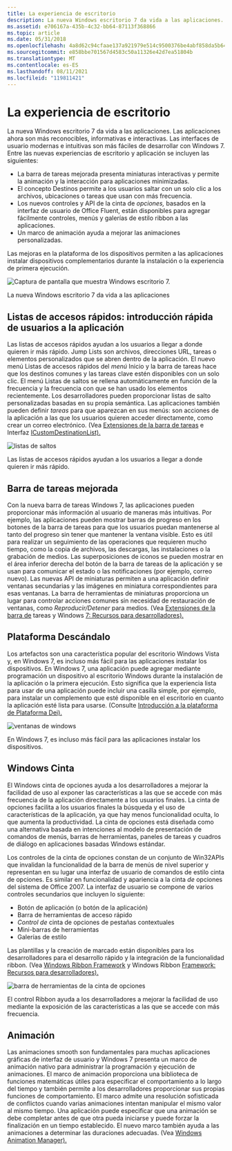 ```yaml
---
title: La experiencia de escritorio
description: La nueva Windows escritorio 7 da vida a las aplicaciones.
ms.assetid: e706167a-435b-4c32-bb64-87113f368866
ms.topic: article
ms.date: 05/31/2018
ms.openlocfilehash: 4a8d62c94cfaae137a921979e514c9500376be4abf858da5b64eee5ac3c8ec6c
ms.sourcegitcommit: e858bbe701567d4583c50a11326e42d7ea51804b
ms.translationtype: MT
ms.contentlocale: es-ES
ms.lasthandoff: 08/11/2021
ms.locfileid: "119811421"
---
```

# <a name="the-desktop-experience"></a>La experiencia de escritorio

La nueva Windows escritorio 7 da vida a las aplicaciones. Las aplicaciones ahora son más reconocibles, informativas e interactivas. Las interfaces de usuario modernas e intuitivas son más fáciles de desarrollar con Windows 7. Entre las nuevas experiencias de escritorio y aplicación se incluyen las siguientes:

-   La barra de tareas mejorada presenta miniaturas interactivas y permite la animación y la interacción para aplicaciones minimizadas.
-   El concepto Destinos permite a los usuarios saltar con un solo clic a los archivos, ubicaciones o tareas que usan con más frecuencia.
-   Los nuevos controles y API de la cinta de *opciones,* basados en la interfaz de usuario de Office Fluent, están disponibles para agregar fácilmente controles, menús y galerías de estilo ribbon a las aplicaciones.
-   Un marco de animación ayuda a mejorar las animaciones personalizadas.

Las mejoras en la plataforma de los dispositivos permiten a las aplicaciones instalar dispositivos complementarios durante la instalación o la experiencia de primera ejecución.

![Captura de pantalla que muestra Windows escritorio 7.](images/windows7-6.jpg)

La nueva Windows escritorio 7 da vida a las aplicaciones

## <a name="jump-listsgetting-users-into-your-application-quickly"></a>Listas de accesos rápidos: introducción rápida de usuarios a la aplicación

Las listas de accesos rápidos ayudan a los usuarios a llegar a donde quieren ir más rápido. Jump Lists son archivos, direcciones URL, tareas o elementos personalizados que se abren dentro de la aplicación. El nuevo menú Listas de accesos rápidos del *menú* Inicio y la barra de tareas hace que los destinos comunes y las tareas clave estén disponibles con un solo clic. El menú Listas de saltos se rellena automáticamente en función de la frecuencia y la frecuencia con que se han usado los elementos recientemente. Los desarrolladores pueden proporcionar listas de salto personalizadas basadas en su propia semántica. Las aplicaciones también pueden definir *tareas* para que aparezcan en sus menús: son acciones de la aplicación a las que los usuarios quieren acceder directamente, como crear un correo electrónico. (Vea [Extensiones de la barra de tareas](../shell/taskbar-extensions.md) e Interfaz [ICustomDestinationList).](/windows/win32/api/shobjidl_core/nn-shobjidl_core-icustomdestinationlist)

![listas de saltos](images/windows7-7.jpg)

Las listas de accesos rápidos ayudan a los usuarios a llegar a donde quieren ir más rápido.

## <a name="enhanced-taskbar"></a>Barra de tareas mejorada

Con la nueva barra de tareas Windows 7, las aplicaciones pueden proporcionar más información al usuario de maneras más intuitivas. Por ejemplo, las aplicaciones pueden mostrar barras de progreso en los botones de la barra de tareas para que los usuarios puedan mantenerse al tanto del progreso sin tener que mantener la ventana visible. Esto es útil para realizar un seguimiento de las operaciones que requieren mucho tiempo, como la copia de archivos, las descargas, las instalaciones o la grabación de medios. Las superposiciones de iconos se pueden mostrar en el área inferior derecha del botón de la barra de tareas de la aplicación y se usan para comunicar el estado o las notificaciones (por ejemplo, correo nuevo). Las nuevas API de miniaturas permiten a una aplicación definir ventanas secundarias y las imágenes en miniatura correspondientes para esas ventanas. La barra de herramientas de miniaturas proporciona un lugar para controlar acciones comunes sin necesidad de restauración de ventanas, como *Reproducir/Detener* para medios. (Vea [Extensiones de la barra de](../shell/taskbar-extensions.md) tareas y Windows [7: Recursos para desarrolladores).](https://github.com/microsoft/Windows-classic-samples/tree/master/Samples/Win7Samples)

## <a name="gadgets-platform"></a>Plataforma Descándalo

Los artefactos son una característica popular del escritorio Windows Vista y, en Windows 7, es incluso más fácil para las aplicaciones instalar los dispositivos. En Windows 7, una aplicación puede agregar mediante programación un dispositivo al escritorio Windows durante la instalación de la aplicación o la primera ejecución. Esto significa que la experiencia lista para usar de una aplicación puede incluir una casilla simple, por ejemplo, para instalar un complemento que esté disponible en el escritorio en cuanto la aplicación esté lista para usarse. (Consulte [Introducción a la plataforma de Plataforma Dei).](/previous-versions/windows/desktop/gadgetplatform/introduction-to-the-gadget-platform)

![ventanas de windows](images/windows7-8.jpg)

En Windows 7, es incluso más fácil para las aplicaciones instalar los dispositivos.

## <a name="windows-ribbon"></a>Windows Cinta



El Windows cinta de opciones ayuda a los desarrolladores a mejorar la facilidad de uso al exponer las características a las que se accede con más frecuencia de la aplicación directamente a los usuarios finales. La cinta de opciones facilita a los usuarios finales la búsqueda y el uso de características de la aplicación, ya que hay menos funcionalidad oculta, lo que aumenta la productividad. La cinta de opciones está diseñada como una alternativa basada en intenciones al modelo de presentación de comandos de menús, barras de herramientas, paneles de tareas y cuadros de diálogo en aplicaciones basadas Windows estándar.

Los controles de la cinta de opciones constan de un conjunto de Win32APIs que invalidan la funcionalidad de la barra de menús de nivel superior y representan en su lugar una interfaz de usuario de comandos de estilo cinta de opciones. Es similar en funcionalidad y apariencia a la cinta *de* opciones del sistema de Office 2007. La interfaz de usuario se compone de varios controles secundarios que incluyen lo siguiente:

-   Botón de aplicación (o botón de la aplicación)
-   Barra de herramientas de acceso rápido
-   *Control de* cinta de opciones de pestañas contextuales
-   Mini-barras de herramientas
-   Galerías de estilo

Las plantillas y la creación de marcado están disponibles para los desarrolladores para el desarrollo rápido y la integración de la funcionalidad ribbon. (Vea [Windows Ribbon Framework](../windowsribbon/-uiplat-windowsribbon-entry.md) y Windows Ribbon [Framework: Recursos para desarrolladores).](https://github.com/microsoft/Windows-classic-samples/tree/master/Samples/Win7Samples/winui/WindowsRibbon)

![barra de herramientas de la cinta de opciones](images/windows7-9.jpg)

El control Ribbon ayuda a los desarrolladores a mejorar la facilidad de uso mediante la exposición de las características a las que se accede con más frecuencia.

## <a name="animation"></a>Animación

Las animaciones smooth son fundamentales para muchas aplicaciones gráficas de interfaz de usuario y Windows 7 presenta un marco de animación nativo para administrar la programación y ejecución de animaciones. El marco de animación proporciona una biblioteca de funciones matemáticas útiles para especificar el comportamiento a lo largo del tiempo y también permite a los desarrolladores proporcionar sus propias funciones de comportamiento. El marco admite una resolución sofisticada de conflictos cuando varias animaciones intentan manipular el mismo valor al mismo tiempo. Una aplicación puede especificar que una animación se debe completar antes de que otra pueda iniciarse y puede forzar la finalización en un tiempo establecido. El nuevo marco también ayuda a las animaciones a determinar las duraciones adecuadas. (Vea [Windows Animation Manager).](../uianimation/-main-portal.md)

 

 